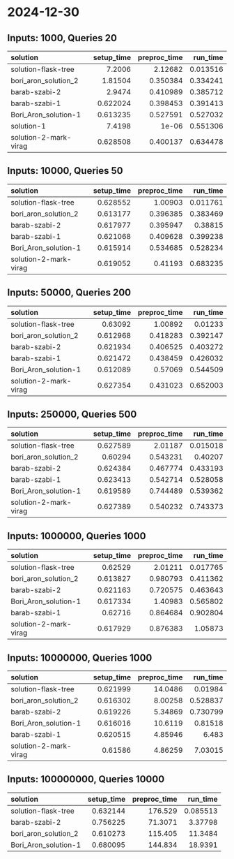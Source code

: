 # 2024-12-30

## Inputs: 1000, Queries 20

| solution              |   setup_time |   preproc_time |   run_time |
|:----------------------|-------------:|---------------:|-----------:|
| solution-flask-tree   |     7.2006   |       2.12682  |   0.013516 |
| bori_aron_solution_2  |     1.81504  |       0.350384 |   0.334241 |
| barab-szabi-2         |     2.9474   |       0.410989 |   0.385712 |
| barab-szabi-1         |     0.622024 |       0.398453 |   0.391413 |
| Bori_Aron_solution-1  |     0.613235 |       0.527591 |   0.527032 |
| solution-1            |     7.4198   |       1e-06    |   0.551306 |
| solution-2-mark-virag |     0.628508 |       0.400137 |   0.634478 |

## Inputs: 10000, Queries 50

| solution              |   setup_time |   preproc_time |   run_time |
|:----------------------|-------------:|---------------:|-----------:|
| solution-flask-tree   |     0.628552 |       1.00903  |   0.011761 |
| bori_aron_solution_2  |     0.613177 |       0.396385 |   0.383469 |
| barab-szabi-2         |     0.617977 |       0.395947 |   0.38815  |
| barab-szabi-1         |     0.621068 |       0.409628 |   0.399238 |
| Bori_Aron_solution-1  |     0.615914 |       0.534685 |   0.528234 |
| solution-2-mark-virag |     0.619052 |       0.41193  |   0.683235 |

## Inputs: 50000, Queries 200

| solution              |   setup_time |   preproc_time |   run_time |
|:----------------------|-------------:|---------------:|-----------:|
| solution-flask-tree   |     0.63092  |       1.00892  |   0.01233  |
| bori_aron_solution_2  |     0.612968 |       0.418283 |   0.392147 |
| barab-szabi-2         |     0.621934 |       0.406525 |   0.403272 |
| barab-szabi-1         |     0.621472 |       0.438459 |   0.426032 |
| Bori_Aron_solution-1  |     0.612089 |       0.57069  |   0.544509 |
| solution-2-mark-virag |     0.627354 |       0.431023 |   0.652003 |

## Inputs: 250000, Queries 500

| solution              |   setup_time |   preproc_time |   run_time |
|:----------------------|-------------:|---------------:|-----------:|
| solution-flask-tree   |     0.627589 |       2.01187  |   0.015018 |
| bori_aron_solution_2  |     0.60294  |       0.543231 |   0.40207  |
| barab-szabi-2         |     0.624384 |       0.467774 |   0.433193 |
| barab-szabi-1         |     0.623413 |       0.542714 |   0.528058 |
| Bori_Aron_solution-1  |     0.619589 |       0.744489 |   0.539362 |
| solution-2-mark-virag |     0.627389 |       0.540232 |   0.743373 |

## Inputs: 1000000, Queries 1000

| solution              |   setup_time |   preproc_time |   run_time |
|:----------------------|-------------:|---------------:|-----------:|
| solution-flask-tree   |     0.62529  |       2.01211  |   0.017765 |
| bori_aron_solution_2  |     0.613827 |       0.980793 |   0.411362 |
| barab-szabi-2         |     0.621163 |       0.720575 |   0.463643 |
| Bori_Aron_solution-1  |     0.617334 |       1.40983  |   0.565802 |
| barab-szabi-1         |     0.62716  |       0.864684 |   0.902804 |
| solution-2-mark-virag |     0.617929 |       0.876383 |   1.05873  |

## Inputs: 10000000, Queries 1000

| solution              |   setup_time |   preproc_time |   run_time |
|:----------------------|-------------:|---------------:|-----------:|
| solution-flask-tree   |     0.621999 |       14.0486  |   0.01984  |
| bori_aron_solution_2  |     0.616302 |        8.00258 |   0.528837 |
| barab-szabi-2         |     0.619226 |        5.34869 |   0.730799 |
| Bori_Aron_solution-1  |     0.616016 |       10.6119  |   0.81518  |
| barab-szabi-1         |     0.620515 |        4.85946 |   6.483    |
| solution-2-mark-virag |     0.61586  |        4.86259 |   7.03015  |

## Inputs: 100000000, Queries 10000

| solution             |   setup_time |   preproc_time |   run_time |
|:---------------------|-------------:|---------------:|-----------:|
| solution-flask-tree  |     0.632144 |       176.529  |   0.085513 |
| barab-szabi-2        |     0.756225 |        71.3071 |   3.37798  |
| bori_aron_solution_2 |     0.610273 |       115.405  |  11.3484   |
| Bori_Aron_solution-1 |     0.680095 |       144.834  |  18.9391   |